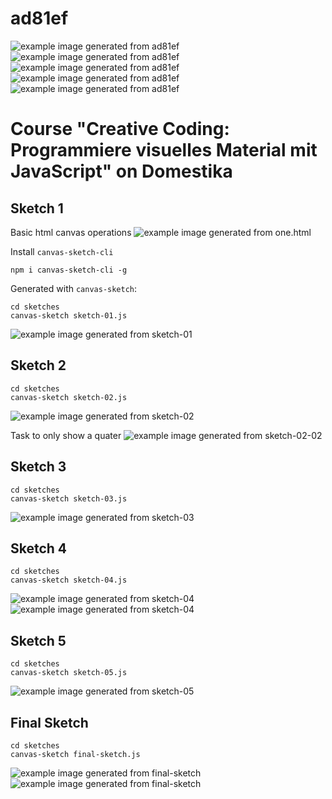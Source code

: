 # ad81ef

![example image generated from ad81ef](out/ad81ef-1.png "example image ad81ef")
![example image generated from ad81ef](out/ad81ef-2.png "example image ad81ef")
![example image generated from ad81ef](out/ad81ef-3.png "example image ad81ef")
![example image generated from ad81ef](out/ad81ef-4.png "example image ad81ef")
![example image generated from ad81ef](out/ad81ef-5.png "example image ad81ef")

# Course "Creative Coding: Programmiere visuelles Material mit JavaScript" on Domestika

## Sketch 1
Basic html canvas operations
![example image generated from one.html](one/one.png "example image generated from one.html")

Install `canvas-sketch-cli`
```shell
npm i canvas-sketch-cli -g
```
Generated with `canvas-sketch`:
```
cd sketches
canvas-sketch sketch-01.js
```
![example image generated from sketch-01](out/sketch-01.png "example image generated from sketch-01")

## Sketch 2
```
cd sketches
canvas-sketch sketch-02.js
```
![example image generated from sketch-02](out/sketch-02.png "example image generated from sketch-02")

Task to only show a quater
![example image generated from sketch-02-02](out/sketch-02-02.png "example image generated from sketch-02-02")

## Sketch 3
```
cd sketches
canvas-sketch sketch-03.js
```
![example image generated from sketch-03](out/sketch-03.gif "example image generated from sketch-03")

## Sketch 4
```
cd sketches
canvas-sketch sketch-04.js
```
![example image generated from sketch-04](out/sketch-04.gif "example image generated from sketch-04")
![example image generated from sketch-04](out/sketch-04.png "example image generated from sketch-04")

## Sketch 5
```
cd sketches
canvas-sketch sketch-05.js
```
![example image generated from sketch-05](out/sketch-05.png "example image generated from sketch-05")

## Final Sketch
```
cd sketches
canvas-sketch final-sketch.js
```
![example image generated from final-sketch](out/final-sketch-01.png "example image generated from final-sketch")
![example image generated from final-sketch](out/final-sketch-02.png "example image generated from final-sketch")